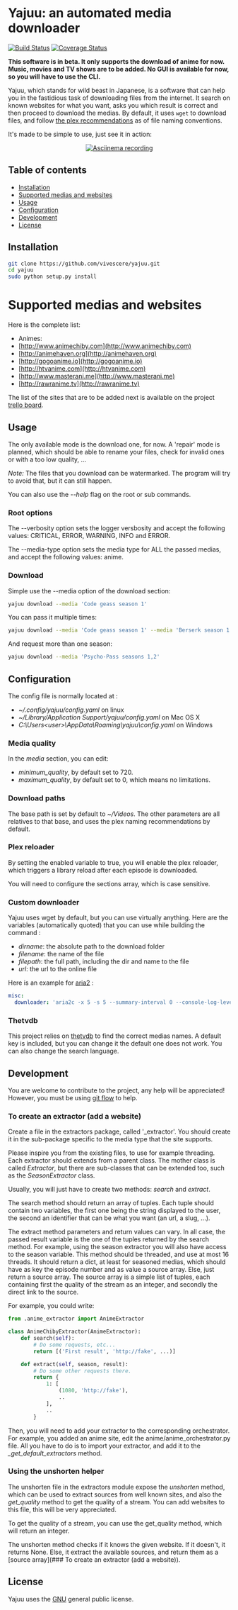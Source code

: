 # Yajuu: an automated media downloader

[![Build Status](https://travis-ci.org/vivescere/yajuu.svg?branch=develop)](https://travis-ci.org/vivescere/yajuu)
[![Coverage Status](https://coveralls.io/repos/github/vivescere/yajuu/badge.svg?branch=develop)](https://coveralls.io/github/vivescere/yajuu?branch=develop)

**This software is in beta. It only supports the download of anime for now. Music, movies and TV shows are to be added. No GUI is available for now, so you will have to use the CLI.**

Yajuu, which stands for wild beast in Japanese, is a software that can help you in the fastidious task of downloading files from the internet. It search on known websites for what you want, asks you which result is correct and then proceed to download the medias. By default, it uses ```wget``` to download files, and follow [the plex recommendations](https://support.plex.tv/hc/en-us/categories/200028098-Media-Preparation) as of file naming conventions.

It's made to be simple to use, just see it in action:
<p align="center">
	<a href="https://asciinema.org/a/ckiegvcdlwo0i5esm8e2kghzs" target="_blank">
		<img src="https://asciinema.org/a/ckiegvcdlwo0i5esm8e2kghzs.png" alt="Asciinema recording">
	</a>
</p>

## Table of contents
 - [Installation](#installation)
 - [Supported medias and websites](#supported-medias-and-websites)
 - [Usage](#usage)
 - [Configuration](#configuration)
 - [Development](#development)
 - [License](#license)

## Installation
```bash
git clone https://github.com/vivescere/yajuu.git
cd yajuu
sudo python setup.py install
```

# Supported medias and websites
Here is the complete list:
 - Animes:
  - [http://www.animechiby.com](http://www.animechiby.com)
  - [http://animehaven.org](http://animehaven.org)
  - [http://gogoanime.io](http://gogoanime.io)
  - [http://htvanime.com](http://htvanime.com)
  - [http://www.masterani.me](http://www.masterani.me)
  - [http://rawranime.tv](http://rawranime.tv)

The list of the sites that are to be added next is available on the project [trello board](https://trello.com/c/EhsCIloT/3-sites-to-support).

## Usage
The only available mode is the download one, for now. A 'repair' mode is planned, which should be able to rename your files, check for invalid ones or with a too low quality, ...

*Note:* The files that you download can be watermarked. The program will try to avoid that, but it can still happen.

You can also use the *--help* flag on the root or sub commands.

### Root options
The --verbosity option sets the logger versbosity and accept the following values: CRITICAL, ERROR, WARNING, INFO and ERROR.

The --media-type option sets the media type for ALL the passed medias, and accept the following values: anime.

### Download
Simple use the --media option of the download section:

```bash
yajuu download --media 'Code geass season 1'
```

You can pass it multiple times:
```bash
yajuu download --media 'Code geass season 1' --media 'Berserk season 1'
```

And request more than one season:
```bash
yajuu download --media 'Psycho-Pass seasons 1,2'
```

## Configuration
The config file is normally located at :
 - *~/.config/yajuu/config.yaml* on linux
 - *~/Library/Application Support/yajuu/config.yaml* on Mac OS X
 - *C:\Users\<user>\AppData\Roaming\yajuu\config.yaml* on Windows

### Media quality
In the *media* section, you can edit:
 - *minimum_quality*, by default set to 720.
 - *maximum_quality*, by default set to 0, which means no limitations.

### Download paths
The base path is set by default to *~/Videos*. The other parameters are all relatives to that base, and uses the plex naming recommendations by default.

### Plex reloader
By setting the enabled variable to true, you will enable the plex reloader, which triggers a library reload after each episode is downloaded.

You will need to configure the sections array, which is case sensitive.

### Custom downloader
Yajuu uses wget by default, but you can use virtually anything. Here are the variables (automatically quoted) that you can use while building the command :
 - *dirname*: the absolute path to the download folder
 - *filename*: the name of the file
 - *filepath*: the full path, including the dir and name to the file
 - *url*: the url to the online file

Here is an example for [aria2](https://aria2.github.io/) :
```yaml
misc:
  downloader: 'aria2c -x 5 -s 5 --summary-interval 0 --console-log-level error --download-result hide -d {dirname} -o {filename} {url}'
```


### Thetvdb
This project relies on [thetvdb](http://thetvdb.com/) to find the correct medias names. A default key is included, but you can change it the default one does not work. You can also change the search language.

## Development

You are welcome to contribute to the project, any help will be appreciated! However, you must be using [git flow](https://github.com/nvie/gitflow) to help.

### To create an extractor (add a website)
Create a file in the extractors package, called '<website>_extractor'. You should create it in the sub-package specific to the media type that the site supports.

Please inspire you from the existing files, to use for example threading. Each extractor should extends from a parent class. The mother class is called *Extractor*, but there are sub-classes that can be extended too, such as the *SeasonExtractor* class.

Usually, you will just have to create two methods: *search* and *extract*.

The search method should return an array of tuples. Each tuple should contain two variables, the first one being the string displayed to the user, the second an identifier that can be what you want (an url, a slug, ...).

The extract method parameters and return values can vary. In all case, the passed result variable is the one of the tuples returned by the search method. For example, using the season extractor you will also have access to the season variable. This method should be threaded, and use at most 16 threads. It should return a dict, at least for seasoned medias, which should have as key the episode number and as value a source array. Else, just return a source array. The source array is a simple list of tuples, each containing first the quality of the stream as an integer, and secondly the direct link to the source.

For example, you could write:
```python
from .anime_extractor import AnimeExtractor

class AnimeChibyExtractor(AnimeExtractor):
	def search(self):
		# Do some requests, etc...
		return [('First result', 'http://fake', ...)]

	def extract(self, season, result):
		# Do some other requests there.
		return {
			1: [
				(1080, 'http://fake'),
				..
			],
			..
		}
```


Then, you will need to add your extractor to the corresponding orchestrator. For example, you added an anime site, edit the anime/anime_orchestrator.py file. All you have to do is to import your extractor, and add it to the *_get_default_extractors* method.

### Using the unshorten helper
The unshorten file in the extractors module expose the *unshorten* method, which can be used to extract sources from well known sites, and also the *get_quality* method to get the quality of a stream. You can add websites to this file, this will be very appreciated.

To get the quality of a stream, you can use the get_quality method, which will return an integer.

The unshorten method checks if it knows the given website. If it doesn't, it returns None. Else, it extract the available sources, and return them as a [source array](### To create an extractor (add a website)).

## License
Yajuu uses the [GNU](LICENSE) general public license.

